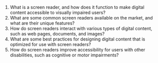 

1. What is a screen reader, and how does it function to make digital content accessible to visually impaired users?
2. What are some common screen readers available on the market, and what are their unique features?
3. How do screen readers interact with various types of digital content, such as web pages, documents, and images?
4. What are some best practices for designing digital content that is optimized for use with screen readers?
5. How do screen readers improve accessibility for users with other disabilities, such as cognitive or motor impairments?